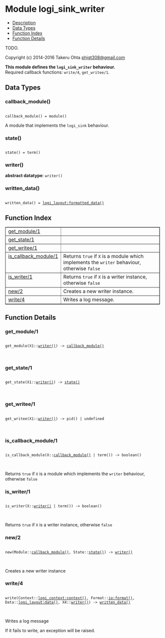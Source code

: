 

# Module logi_sink_writer #
* [Description](#description)
* [Data Types](#types)
* [Function Index](#index)
* [Function Details](#functions)

TODO.

Copyright (c) 2014-2016 Takeru Ohta <phjgt308@gmail.com>

__This module defines the `logi_sink_writer` behaviour.__<br /> Required callback functions: `write/4`, `get_writee/1`.

<a name="types"></a>

## Data Types ##




### <a name="type-callback_module">callback_module()</a> ###


<pre><code>
callback_module() = module()
</code></pre>

 A module that implements the `logi_sink` behaviour.



### <a name="type-state">state()</a> ###


<pre><code>
state() = term()
</code></pre>




### <a name="type-writer">writer()</a> ###


__abstract datatype__: `writer()`




### <a name="type-written_data">written_data()</a> ###


<pre><code>
written_data() = <a href="logi_layout.md#type-formatted_data">logi_layout:formatted_data()</a>
</code></pre>

<a name="index"></a>

## Function Index ##


<table width="100%" border="1" cellspacing="0" cellpadding="2" summary="function index"><tr><td valign="top"><a href="#get_module-1">get_module/1</a></td><td></td></tr><tr><td valign="top"><a href="#get_state-1">get_state/1</a></td><td></td></tr><tr><td valign="top"><a href="#get_writee-1">get_writee/1</a></td><td></td></tr><tr><td valign="top"><a href="#is_callback_module-1">is_callback_module/1</a></td><td>Returns <code>true</code> if <code>X</code> is a module which implements the <code>writer</code> behaviour, otherwise <code>false</code></td></tr><tr><td valign="top"><a href="#is_writer-1">is_writer/1</a></td><td>Returns <code>true</code> if <code>X</code> is a writer instance, otherwise <code>false</code></td></tr><tr><td valign="top"><a href="#new-2">new/2</a></td><td>Creates a new writer instance.</td></tr><tr><td valign="top"><a href="#write-4">write/4</a></td><td>Writes a log message.</td></tr></table>


<a name="functions"></a>

## Function Details ##

<a name="get_module-1"></a>

### get_module/1 ###

<pre><code>
get_module(X1::<a href="#type-writer">writer()</a>) -&gt; <a href="#type-callback_module">callback_module()</a>
</code></pre>
<br />

<a name="get_state-1"></a>

### get_state/1 ###

<pre><code>
get_state(X1::<a href="#type-writer">writer()</a>) -&gt; <a href="#type-state">state()</a>
</code></pre>
<br />

<a name="get_writee-1"></a>

### get_writee/1 ###

<pre><code>
get_writee(X1::<a href="#type-writer">writer()</a>) -&gt; pid() | undefined
</code></pre>
<br />

<a name="is_callback_module-1"></a>

### is_callback_module/1 ###

<pre><code>
is_callback_module(X::<a href="#type-callback_module">callback_module()</a> | term()) -&gt; boolean()
</code></pre>
<br />

Returns `true` if `X` is a module which implements the `writer` behaviour, otherwise `false`

<a name="is_writer-1"></a>

### is_writer/1 ###

<pre><code>
is_writer(X::<a href="#type-writer">writer()</a> | term()) -&gt; boolean()
</code></pre>
<br />

Returns `true` if `X` is a writer instance, otherwise `false`

<a name="new-2"></a>

### new/2 ###

<pre><code>
new(Module::<a href="#type-callback_module">callback_module()</a>, State::<a href="#type-state">state()</a>) -&gt; <a href="#type-writer">writer()</a>
</code></pre>
<br />

Creates a new writer instance

<a name="write-4"></a>

### write/4 ###

<pre><code>
write(Context::<a href="logi_context.md#type-context">logi_context:context()</a>, Format::<a href="io.md#type-format">io:format()</a>, Data::<a href="logi_layout.md#type-data">logi_layout:data()</a>, X4::<a href="#type-writer">writer()</a>) -&gt; <a href="#type-written_data">written_data()</a>
</code></pre>
<br />

Writes a log message

If it fails to write, an exception will be raised.


